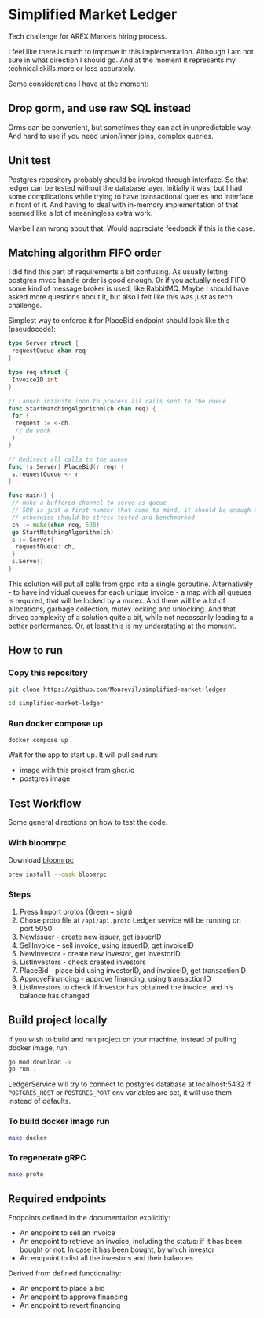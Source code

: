 # Simplified Market Ledger

Tech challenge for AREX Markets hiring process.

I feel like there is much to improve in this implementation. Although I am not sure in what direction I should go.
And at the moment it represents my technical skills more or less accurately.

Some considerations I have at the moment:

## Drop gorm, and use raw SQL instead

Orms can be convenient, but sometimes they can act in unpredictable way.
And hard to use if you need union/inner joins, complex queries.

## Unit test

Postgres repository probably should be invoked through interface. So that ledger can be tested without the database layer.
Initially it was, but I had some complications while trying to have transactional queries and interface in front of it.
And having to deal with in-memory implementation of that seemed like a lot of meaningless extra work.

Maybe I am wrong about that. Would appreciate feedback if this is the case.

## Matching algorithm FIFO order

I did find this part of requirements a bit confusing. As usually letting postgres mvcc handle order is good enough.
Or if you actually need FIFO some kind of message broker is used, like RabbitMQ.
Maybe I should have asked more questions about it, but also I felt like this was just as tech challenge.

Simplest way to enforce it for PlaceBid endpoint should look like this (pseudocode):

```go
type Server struct {
 requestQueue chan req
}

type req struct {
 InvoiceID int
}

// Launch infinite loop to process all calls sent to the queue
func StartMatchingAlgorithm(ch chan req) {
 for {
  request := <-ch
  // do work
 }
}

// Redirect all calls to the queue
func (s Server) PlaceBid(r req) {
 s.requestQueue <- r
}

func main() {
 // make a buffered channel to serve as queue
 // 500 is just a first number that came to mind, it should be enough to process calls most of the time
 // otherwise should be stress tested and benchmarked
 ch := make(chan req, 500)
 go StartMatchingAlgorithm(ch)
 s := Server{
  requestQueue: ch,
 }
 s.Serve()
}
```

This solution will put all calls from grpc into a single goroutine.
Alternatively - to have individual queues for each unique invoice - a map with all queues is required, that will be locked by a mutex. And there will be a lot of allocations, garbage collection, mutex locking and unlocking. And that drives complexity of a solution quite a bit, while not necessarily leading to a better performance. Or, at least this is my understating at the moment.

## How to run

### Copy this repository

```bash
git clone https://github.com/Monrevil/simplified-market-ledger

cd simplified-market-ledger
```

### Run docker compose up

```bash
docker compose up
```

Wait for the app to start up.
It will pull and run:

- image with this project from ghcr.io
- postgres image
  
## Test Workflow

Some general directions on how to test the code.

### With bloomrpc

Download [bloomrpc](https://github.com/bloomrpc/bloomrpc)

```bash
brew install --cask bloomrpc
```

### Steps

1. Press Import protos (Green + sign)
2. Chose proto file at `/api/api.proto` Ledger service will be running on port 5050
3. NewIssuer - create new issuer, get issuerID
4. SellInvoice - sell invoice, using issuerID, get invoiceID
5. NewInvestor - create new investor, get investorID
6. ListInvestors - check created investors
7. PlaceBid - place bid using investorID, and invoiceID, get transactionID
8. ApproveFinancing - approve financing, using transactionID
9. ListInvestors to check if Investor has obtained the invoice, and his balance has changed

## Build project locally

If you wish to build and run project on your machine, instead of pulling docker image, run:

```bash
go mod download -x
go run .
```

LedgerService will try to connect to postgres database at localhost:5432
If `POSTGRES_HOST` or `POSTGRES_PORT` env variables are set, it will use them instead of defaults.

### To build docker image run

```bash
make docker
```

### To regenerate gRPC

```bash
make proto
```

## Required endpoints

Endpoints defined in the documentation explicitly:

- An endpoint to sell an invoice
- An endpoint to retrieve an invoice, including the status: if it has been bought or not. In
case it has been bought, by which investor
- An endpoint to list all the investors and their balances

Derived from defined functionality:

- An endpoint to place a bid
- An endpoint to approve financing
- An endpoint to revert financing
